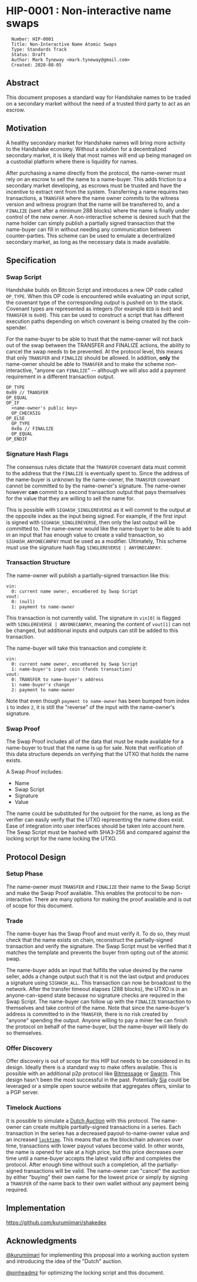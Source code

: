 # HIP-0001 : Non-interactive name swaps
```
  Number: HIP-0001
  Title: Non-Interactive Name Atomic Swaps
  Type: Standards Track
  Status: Draft
  Author: Mark Tyneway <mark.tyneway@gmail.com>
  Created: 2020-08-05
```

## Abstract

This document proposes a standard way for Handshake names to be traded on a secondary market
without the need of a trusted third party to act as an escrow.

## Motivation

A healthy secondary market for Handshake names will bring more activity to the Handshake economy.
Without a solution for a decentralized secondary market, it is likely that most names will
end up being managed on a custodial platform where there is liquidity for names.

After purchasing a name directly from the protocol, the name-owner must rely on an escrow
to sell the name to a name-buyer. This adds friction to a secondary market developing,
as escrows must be trusted and have the incentive to extract rent from the system. Transferring
a name requires two transactions, a `TRANSFER` where the name owner commits to the witness
version and witness program that the name will be transferred to, and a `FINALIZE` (sent after
a minimum 288 blocks) where the name is finally under control of the new owner. A non-interactive
scheme is desired such that the name holder can simply publish a partially signed transaction
that the name-buyer can fill in without needing any communication between counter-parties.
This scheme can be used to emulate a decentralized secondary market, as long as the necessary
data is made available.

## Specification

### Swap Script

Handshake builds on Bitcoin Script and introduces a new OP code called `OP_TYPE`.
When this OP code is encountered while evaluating an input script, the covenant type
of the corresponding _output_ is pushed on to the stack. Covenant types are represented
as integers (for example `BID` is `0x03` and `TRANSFER` is `0x09`). This can be used to construct
a script that has different execution paths depending on which covenant is being created by the coin-spender.

For the name-buyer to be able to trust that the name-owner will not back out of the swap
between the TRANSFER and FINALIZE actions, the ability to cancel the swap needs to be prevented.
At the protocol level, this means that only `TRANSFER` and `FINALIZE` should be allowed.
In addition, **only** the name-owner should be able to `TRANSFER` and to make the scheme non-interactive,
"anyone can `FINALIZE`" -- although we will also add a payment requirement in a different
transaction output.

```
OP_TYPE
0x09 // TRANSFER
OP_EQUAL
OP_IF
  <name-owner's public key>
  OP_CHECKSIG
OP_ELSE
  OP_TYPE
  0x0a // FINALIZE
  OP_EQUAL
OP_ENDIF
```

### Signature Hash Flags

The consensus rules dictate that the `TRANSFER` covenant data must commit to the
address that the `FINALIZE` is eventually spent to. Since the address of the name-buyer
is unknown by the name-owner, the `TRANSFER` covenant cannot be committed to by the
name-owner's signature. The name-owner however **can** commit to a second transaction
output that pays themselves for the value that they are willing to sell the name for.

This is possible with `SIGHASH_SINGLEREVERSE` as it will commit to the output at the opposite
index as the input being signed. For example, if the first input is signed with
`SIGHASH_SINGLEREVERSE`, then only the last output will be committed to.
The name-owner would like the name-buyer to be able to add in an input that has enough value
to create a valid transaction, so `SIGHASH_ANYONECANPAY` must be used as a modifier.
Ultimately, This scheme must use the signature hash flag `SINGLEREVERSE | ANYONECANPAY`.

### Transaction Structure

The name-owner will publish a partially-signed transaction like this:

```
vin:
  0: current name owner, encumbered by Swap Script
vout:
  0: (null)
  1: payment to name-owner
```

This transaction is not currently valid. The signature in `vin[0]` is flagged with `SINGLEREVERSE | ANYONECANPAY`,
meaning the content of `vout[1]` can not be changed, but additional inputs and outputs
can still be added to this transaction.

The name-buyer will take this transaction and complete it:

```
vin:
  0: current name owner, encumbered by Swap Script
  1: name-buyer's input coin (funds transaction)
vout:
  0: TRANSFER to name-buyer's address
  1: name-buyer's change
  2: payment to name-owner
```

Note that even though `payment to name-owner` has been bumped from index `1` to
index `2`, it is still the "reverse" of the input with the name-owner's signature.

### Swap Proof

The Swap Proof includes all of the data that must be made available for a name-buyer to trust
that the name is up for sale. Note that verification of this data structure depends on verifying
that the UTXO that holds the name exists.

A Swap Proof includes:

- Name
- Swap Script
- Signature
- Value

The name could be substituted for the outpoint for the name, as long as the verifier can
easily verify that the UTXO representing the name does exist. Ease of integration into user
interfaces should be taken into account here. The Swap Script must be hashed with SHA3-256
and compared against the locking script for the name locking the UTXO.

## Protocol Design

### Setup Phase

The name-owner must `TRANSFER` and `FINALIZE` their name to the Swap Script and make the Swap Proof available.
This enables the protocol to be non-interactive. There are many options for making the proof
available and is out of scope for this document.

### Trade

The name-buyer has the Swap Proof and must verify it. To do so, they must check that the
name exists on chain, reconstruct the partially-signed transaction and verify the signature.
The Swap Script must be verified that it matches the template and prevents the buyer from
opting out of the atomic swap.

The name-buyer adds an input that fulfills the value desired by the name seller, adds a
change output such that it is not the last output and produces a signature using `SIGHASH_ALL`.
This transaction can now be broadcast to the network. After the transfer timeout elapses (288 blocks),
the UTXO is in an anyone-can-spend state because no signature checks are required in the Swap Script.
The name-buyer can follow up with the `FINALIZE` transaction
to themselves and take control of the name. Note that since the name-buyer's address is
committed to in the `TRANSFER`, there is no risk created by "anyone" spending the output.
Anyone willing to pay a miner fee can finish the protocol on behalf of the name-buyer,
but the name-buyer will likely do so themselves.

### Offer Discovery

Offer discovery is out of scope for this HIP but needs to be considered in its design.
Ideally there is a standard way to make offers available. This is possible with an additional
p2p protocol like [Bitmessage](https://wiki.bitmessage.org/) or [Swarm](https://ethersphere.github.io/swarm-home/).
This design hasn't been the most successful in the past. Potentially [Sia](https://sia.tech/)
could be leveraged or a simple open source website that aggregates offers, similar to a PGP
server.

### Timelock Auctions

It is possible to simulate a [Dutch Auction](https://en.wikipedia.org/wiki/Dutch_auction)
with this protocol. The name-owner can create multiple partially-signed transactions
in a series. Each transaction in the series has a decreased payout-to-name-owner value
and an increased [`locktime`](https://en.bitcoin.it/wiki/NLockTime).
This means that as the blockchain advances over time,
transactions with lower payout values become valid. In other words, the name is opened
for sale at a high price, but this price decreases over time until a name-buyer accepts
the latest valid offer and completes the protocol. After enough time without such a completion,
all the partially-signed transactions will be valid. The name-owner can "cancel" the auction
by either "buying" their own name for the lowest price or simply by signing a `TRANSFER`
of the name back to their own wallet without any payment being required.

## Implementation

https://github.com/kurumiimari/shakedex

## Acknowledgments

[@kurumiimari](https://github.com/kurumiimari) for implementing this proposal into a working auction system and introducing the idea of the "Dutch" auction.

[@pinheadmz](https://github.com/pinheadmz) for optimizing the locking script and this document.
